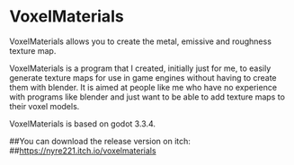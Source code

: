 # VoxelMaterials

VoxelMaterials allows you to create the metal, emissive and roughness texture map.

VoxelMaterials is a program that I created, initially just for me, to easily generate texture maps for use in game engines without having to create them with blender. It is aimed at people like me who have no experience with programs like blender and just want to be able to add texture maps to their voxel models.

VoxelMaterials is based on godot 3.3.4.

##You can download the release version on itch:
##https://nyre221.itch.io/voxelmaterials
